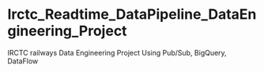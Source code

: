 # Irctc_Readtime_DataPipeline_DataEngineering_Project
IRCTC railways Data Engineering Project Using Pub/Sub, BigQuery, DataFlow
